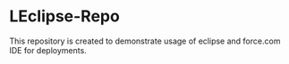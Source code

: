 # LEclipse-Repo
This repository is created to demonstrate usage of eclipse and force.com IDE for deployments.
